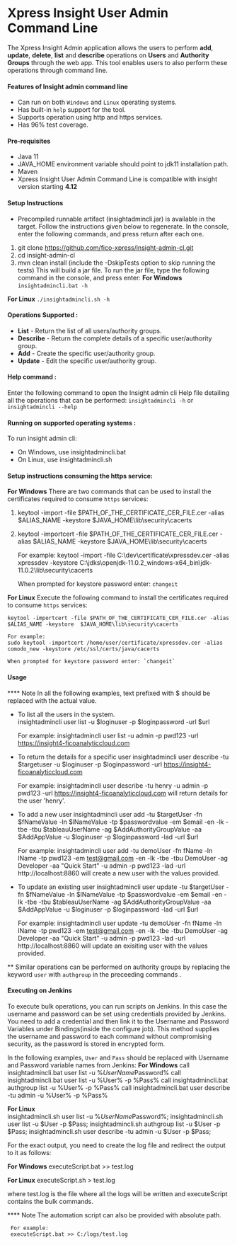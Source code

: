 # Xpress Insight User Admin Command Line

The Xpress Insight Admin application allows the users to perform **add**, **update**, **delete**, **list** and **describe** operations on **Users** and **Authority Groups** through the web app. This tool enables users to also perform these operations through command line.


#### Features of Insight admin command line 

* Can run on both `Windows` and `Linux` operating systems.
* Has built-in `help` support for the tool.
* Supports operation using http and https services.
* Has 96% test coverage.


#### Pre-requisites

* Java 11 
* JAVA_HOME environment variable should point to jdk11 installation path.
* Maven
* Xpress Insight User Admin Command Line is compatible with insight version starting **4.12**
 
 
#### Setup Instructions 
* Precompiled runnable artifact (insightadmincli.jar) is available in the target. Follow the instructions given below to regenerate.
In the console, enter the following commands, and press return after each one. 

1. git clone https://github.com/fico-xpress/insight-admin-cl.git
2. cd insight-admin-cl
3. mvn clean install (include the -DskipTests option to skip running the tests)
This will build a jar file. To run the jar file, type the following command in the console, and press enter:
**For Windows**
    `insightadmincli.bat -h`
    
**For Linux**
    `./insightadmincli.sh -h`      
   
    
#### Operations Supported :

* **List** - Return the list of all users/authority groups.
* **Describe** - Return the complete details of a specific user/authority group.
* **Add** - Create the specific user/authority group.
* **Update** - Edit the specific user/authority group.
	
#### Help command :
Enter the following command to open the Insight admin cli Help file detailing all the operations that can be performed:
`insightadmincli -h` or `insightadmincli --help`

#### Running on supported operating systems :
To run insight admin cli:
* On Windows, use insightadmincli.bat
* On Linux, use insightadmincli.sh


#### Setup instructions consuming the https service:
**For Windows**
There are two commands that can be used to install the certificates required to consume `https` services:
1)    keytool -import -file $PATH_OF_THE_CERTIFICATE_CER_FILE.cer -alias $ALIAS_NAME -keystore  $JAVA_HOME\lib\security\cacerts
2)    keytool -importcert -file $PATH_OF_THE_CERTIFICATE_CER_FILE.cer -alias $ALIAS_NAME -keystore  $JAVA_HOME\lib\security\cacerts

      For example:
      keytool -import -file C:\dev\certificate\xpressdev.cer -alias xpressdev -keystore  C:\jdks\openjdk-11.0.2_windows-x64_bin\jdk-11.0.2\lib\security\cacerts

	  When prompted for keystore password enter: `changeit`

**For Linux**
Execute the following command to install the certificates required to consume `https` services:

    keytool -importcert -file $PATH_OF_THE_CERTIFICATE_CER_FILE.cer -alias $ALIAS_NAME -keystore  $JAVA_HOME\lib\security\cacerts

    For example:
    sudo keytool -importcert /home/user/certificate/xpressdev.cer -alias comodo_new -keystore /etc/ssl/certs/java/cacerts

	When prompted for keystore password enter: `changeit`

#### Usage
**** Note
     In all the following examples, text prefixed with $ should be replaced with the actual value.
	 
* To list all the users in the system.        
  insightadmincli user list -u $loginuser -p $loginpassword -url $url        

  For example: 
  insightadmincli user list -u admin -p pwd123 -url https://insight4-ficoanalyticcloud.com

* To return the details for a specific user 
  insightadmincli user  describe -tu $targetuser -u $loginuser -p $loginpassword -url https://insight4-ficoanalyticcloud.com
  
  For example: 
  insightadmincli user describe -tu henry -u admin -p pwd123 -url https://insight4-ficoanalyticcloud.com will return details for the user 'henry'.        

* To add a new user 
  insightadmincli user add -tu $targetUser -fn $fNameValue -ln $lNameValue -tp $passwordvalue -em $email -en -lk -tbe -tbu $tableauUserName -ag $AddAuthorityGroupValue -aa $AddAppValue -u $loginuser -p $loginpassword -lad -url $url

  For example: 
  insightadmincli user add -tu demoUser -fn fName -ln lName -tp pwd123 -em test@gmail.com -en -lk -tbe -tbu DemoUser -ag Developer -aa "Quick Start" -u admin -p pwd123 -lad -url http://localhost:8860 will create a new user with the values provided.        

* To update an existing user
  insightadmincli user update -tu $targetUser -fn $fNameValue -ln $lNameValue -tp $passwordvalue -em $email -en -lk -tbe -tbu $tableauUserName -ag $AddAuthorityGroupValue -aa $AddAppValue -u $loginuser -p $loginpassword -lad -url $url

  For example:
  insightadmincli user update -tu demoUser -fn fName -ln lName -tp pwd123 -em test@gmail.com -en -lk -tbe -tbu DemoUser -ag Developer -aa "Quick Start" -u admin -p pwd123 -lad -url http://localhost:8860 will update an exisiting user with the values provided.        

** Similar operations can be performed on authority groups by replacing the keyword `user` with `authgroup` in the preceeding commands . 

      
#### Executing on Jenkins
To execute bulk operations, you can run scripts on Jenkins. In this case the username and password can be set using credentials provided by Jenkins.
You need to add a credential and then link it to the Username and Password Variables under Bindings(inside the configure job).
This method supplies the username and password to each command without compromising security, as the password is stored in encrypted form. 

In the following examples, `User` and `Pass` should be replaced with Username and Password variable names from Jenkins:
**For Windows**
call insightadmincli.bat user list -u %$UserName% -p %$Password%
call insightadmincli.bat user list -u %User% -p %Pass%
call insightadmincli.bat authgroup list -u %User% -p %Pass%
call insightadmincli.bat user describe -tu admin -u %User% -p %Pass%
    
**For Linux**	
insightadmincli.sh user list -u %$UserName% -p %$Password%;
insightadmincli.sh user list -u $User -p $Pass; 
insightadmincli.sh authgroup list -u $User -p $Pass;
insightadmincli.sh user describe -tu admin -u $User -p $Pass;

For the exact output, you need to create the log file and redirect the output to it as follows:
    
**For Windows**
    executeScript.bat >> test.log
	
**For Linux**
    executeScript.sh > test.log
	
where test.log is the file where all the logs will be written and executeScript contains the bulk commands.

**** Note
     The automation script can also be provided with absolute path.

     For example:
     executeScript.bat >> C:/logs/test.log
    
